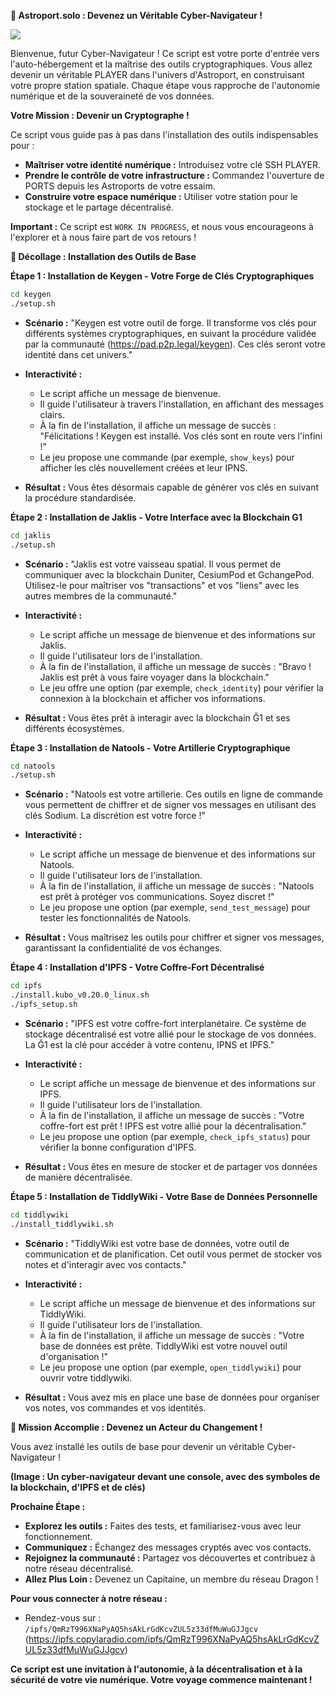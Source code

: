 **🚀 Astroport.solo : Devenez un Véritable Cyber-Navigateur !**

![](https://ipfs.copylaradio.com/ipfs/QmcKByopNEfSqwZxhQ88ENLLmQXFqSUpkqVySXKgMRcSuH)

Bienvenue, futur Cyber-Navigateur ! Ce script est votre porte d'entrée vers l'auto-hébergement et la maîtrise des outils cryptographiques. Vous allez devenir un véritable PLAYER dans l'univers d'Astroport, en construisant votre propre station spatiale. Chaque étape vous rapproche de l'autonomie numérique et de la souveraineté de vos données.

**Votre Mission : Devenir un Cryptographe !**

Ce script vous guide pas à pas dans l'installation des outils indispensables pour :

*   **Maîtriser votre identité numérique :** Introduisez votre clé SSH PLAYER.
*   **Prendre le contrôle de votre infrastructure :** Commandez l'ouverture de PORTS depuis les Astroports de votre essaim.
*   **Construire votre espace numérique :** Utiliser votre station pour le stockage et le partage décentralisé.

**Important :** Ce script est ```WORK IN PROGRESS```, et nous vous encourageons à l'explorer et à nous faire part de vos retours !

**🚀 Décollage : Installation des Outils de Base**

**Étape 1 : Installation de Keygen - Votre Forge de Clés Cryptographiques**

```bash
cd keygen
./setup.sh
```

*   **Scénario :** "Keygen est votre outil de forge. Il transforme vos clés pour différents systèmes cryptographiques, en suivant la procédure validée par la communauté (https://pad.p2p.legal/keygen). Ces clés seront votre identité dans cet univers."
*   **Interactivité :**
    *   Le script affiche un message de bienvenue.
    *   Il guide l'utilisateur à travers l'installation, en affichant des messages clairs.
    *   À la fin de l'installation, il affiche un message de succès : "Félicitations ! Keygen est installé. Vos clés sont en route vers l'infini !"
    *   Le jeu propose une commande (par exemple, `show_keys`) pour afficher les clés nouvellement créées et leur IPNS.

*   **Résultat :** Vous êtes désormais capable de générer vos clés en suivant la procédure standardisée.

**Étape 2 : Installation de Jaklis - Votre Interface avec la Blockchain G1**

```bash
cd jaklis
./setup.sh
```

*   **Scénario :** "Jaklis est votre vaisseau spatial. Il vous permet de communiquer avec la blockchain Duniter, CesiumPod et GchangePod. Utilisez-le pour maîtriser vos "transactions" et vos "liens" avec les autres membres de la communauté."
*   **Interactivité :**
    *   Le script affiche un message de bienvenue et des informations sur Jaklis.
    *   Il guide l'utilisateur lors de l'installation.
    *   À la fin de l'installation, il affiche un message de succès : "Bravo ! Jaklis est prêt à vous faire voyager dans la blockchain."
    *   Le jeu offre une option (par exemple, `check_identity`) pour vérifier la connexion à la blockchain et afficher vos informations.

*   **Résultat :** Vous êtes prêt à interagir avec la blockchain Ğ1 et ses différents écosystèmes.

**Étape 3 : Installation de Natools - Votre Artillerie Cryptographique**

```bash
cd natools
./setup.sh
```

*   **Scénario :** "Natools est votre artillerie. Ces outils en ligne de commande vous permettent de chiffrer et de signer vos messages en utilisant des clés Sodium. La discrétion est votre force !"
*   **Interactivité :**
    *   Le script affiche un message de bienvenue et des informations sur Natools.
    *   Il guide l'utilisateur lors de l'installation.
    *   À la fin de l'installation, il affiche un message de succès : "Natools est prêt à protéger vos communications. Soyez discret !"
    *   Le jeu propose une option (par exemple, `send_test_message`) pour tester les fonctionnalités de Natools.

*   **Résultat :** Vous maîtrisez les outils pour chiffrer et signer vos messages, garantissant la confidentialité de vos échanges.

**Étape 4 : Installation d'IPFS - Votre Coffre-Fort Décentralisé**

```bash
cd ipfs
./install.kubo_v0.20.0_linux.sh
./ipfs_setup.sh
```

*   **Scénario :** "IPFS est votre coffre-fort interplanétaire. Ce système de stockage décentralisé est votre allié pour le stockage de vos données. La Ğ1 est la clé pour accéder à votre contenu, IPNS et IPFS."
*   **Interactivité :**
    *   Le script affiche un message de bienvenue et des informations sur IPFS.
    *   Il guide l'utilisateur lors de l'installation.
    *   À la fin de l'installation, il affiche un message de succès : "Votre coffre-fort est prêt ! IPFS est votre allié pour la décentralisation."
     *   Le jeu propose une option (par exemple, `check_ipfs_status`) pour vérifier la bonne configuration d'IPFS.

*   **Résultat :** Vous êtes en mesure de stocker et de partager vos données de manière décentralisée.

**Étape 5 : Installation de TiddlyWiki - Votre Base de Données Personnelle**

```bash
cd tiddlywiki
./install_tiddlywiki.sh
```

*   **Scénario :** "TiddlyWiki est votre base de données, votre outil de communication et de planification. Cet outil vous permet de stocker vos notes et d'interagir avec vos contacts."
*   **Interactivité :**
    *   Le script affiche un message de bienvenue et des informations sur TiddlyWiki.
    *   Il guide l'utilisateur lors de l'installation.
    *   À la fin de l'installation, il affiche un message de succès : "Votre base de données est prête. TiddlyWiki est votre nouvel outil d'organisation !"
    *  Le jeu propose une option (par exemple, `open_tiddlywiki`) pour ouvrir votre tiddlywiki.

*   **Résultat :** Vous avez mis en place une base de données pour organiser vos notes, vos commandes et vos identités.

**🚀 Mission Accomplie : Devenez un Acteur du Changement !**

Vous avez installé les outils de base pour devenir un véritable Cyber-Navigateur !

**(Image : Un cyber-navigateur devant une console, avec des symboles de la blockchain, d'IPFS et de clés)**

**Prochaine Étape :**

*   **Explorez les outils :** Faites des tests, et familiarisez-vous avec leur fonctionnement.
*   **Communiquez :** Échangez des messages cryptés avec vos contacts.
*   **Rejoignez la communauté :** Partagez vos découvertes et contribuez à notre réseau décentralisé.
*   **Allez Plus Loin :**  Devenez un Capitaine, un membre du réseau Dragon !

**Pour vous connecter à notre réseau :**

*   Rendez-vous sur : `/ipfs/QmRzT996XNaPyAQ5hsAkLrGdKcvZUL5z33dfMuWuGJJgcv` (https://ipfs.copylaradio.com/ipfs/QmRzT996XNaPyAQ5hsAkLrGdKcvZUL5z33dfMuWuGJJgcv)

**Ce script est une invitation à l'autonomie, à la décentralisation et à la sécurité de votre vie numérique. Votre voyage commence maintenant !**
